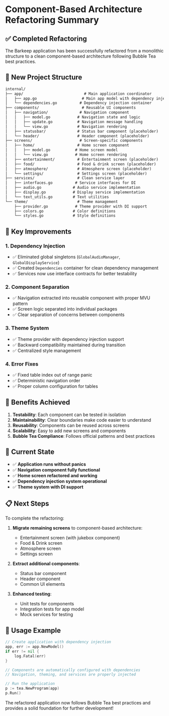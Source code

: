 # Component-Based Architecture Refactoring Summary

## ✅ Completed Refactoring

The Barkeep application has been successfully refactored from a monolithic structure to a clean component-based architecture following Bubble Tea best practices.

## 📁 New Project Structure

```md
internal/
├── app/                           # Main application coordinator
│   ├── app.go                    # Main app model with dependency injection
│   └── dependencies.go          # Dependency injection container
├── components/                   # Reusable UI components
│   ├── navigation/              # Navigation component
│   │   ├── model.go            # Navigation state and logic
│   │   ├── update.go           # Navigation message handling
│   │   └── view.go             # Navigation rendering
│   ├── statusbar/              # Status bar component (placeholder)
│   └── header/                 # Header component (placeholder)
├── screens/                     # Screen-specific components
│   ├── home/                   # Home screen component
│   │   ├── model.go           # Home screen model
│   │   └── view.go            # Home screen rendering
│   ├── entertainment/          # Entertainment screen (placeholder)
│   ├── food/                   # Food & drink screen (placeholder)
│   ├── atmosphere/             # Atmosphere screen (placeholder)
│   └── settings/               # Settings screen (placeholder)
├── services/                   # Clean service layer
│   ├── interfaces.go          # Service interfaces for DI
│   ├── audio.go              # Audio service implementation
│   ├── display.go            # Display service implementation
│   └── text_utils.go         # Text utilities
└── theme/                      # Theme management
    ├── provider.go            # Theme provider with DI support
    ├── colors.go             # Color definitions
    └── styles.go             # Style definitions
```

## 🔧 Key Improvements

### 1. **Dependency Injection**

- ✅ Eliminated global singletons (`GlobalAudioManager`, `GlobalDisplayService`)
- ✅ Created `Dependencies` container for clean dependency management
- ✅ Services now use interface contracts for better testability

### 2. **Component Separation**

- ✅ Navigation extracted into reusable component with proper MVU pattern
- ✅ Screen logic separated into individual packages
- ✅ Clear separation of concerns between components

### 3. **Theme System**

- ✅ Theme provider with dependency injection support
- ✅ Backward compatibility maintained during transition
- ✅ Centralized style management

### 4. **Error Fixes**

- ✅ Fixed table index out of range panic
- ✅ Deterministic navigation order
- ✅ Proper column configuration for tables

## 🚀 Benefits Achieved

1. **Testability**: Each component can be tested in isolation
2. **Maintainability**: Clear boundaries make code easier to understand
3. **Reusability**: Components can be reused across screens
4. **Scalability**: Easy to add new screens and components
5. **Bubble Tea Compliance**: Follows official patterns and best practices

## 🔄 Current State

- ✅ **Application runs without panics**
- ✅ **Navigation component fully functional**
- ✅ **Home screen refactored and working**
- ✅ **Dependency injection system operational**
- ✅ **Theme system with DI support**

## 📋 Next Steps

To complete the refactoring:

1. **Migrate remaining screens** to component-based architecture:
   - Entertainment screen (with jukebox component)
   - Food & Drink screen
   - Atmosphere screen
   - Settings screen

2. **Extract additional components**:
   - Status bar component
   - Header component
   - Common UI elements

3. **Enhanced testing**:
   - Unit tests for components
   - Integration tests for app model
   - Mock services for testing

## 🎯 Usage Example

```go
// Create application with dependency injection
app, err := app.NewModel()
if err != nil {
    log.Fatal(err)
}

// Components are automatically configured with dependencies
// Navigation, theming, and services are properly injected

// Run the application
p := tea.NewProgram(app)
p.Run()
```

The refactored application now follows Bubble Tea best practices and provides a solid foundation for further development!
